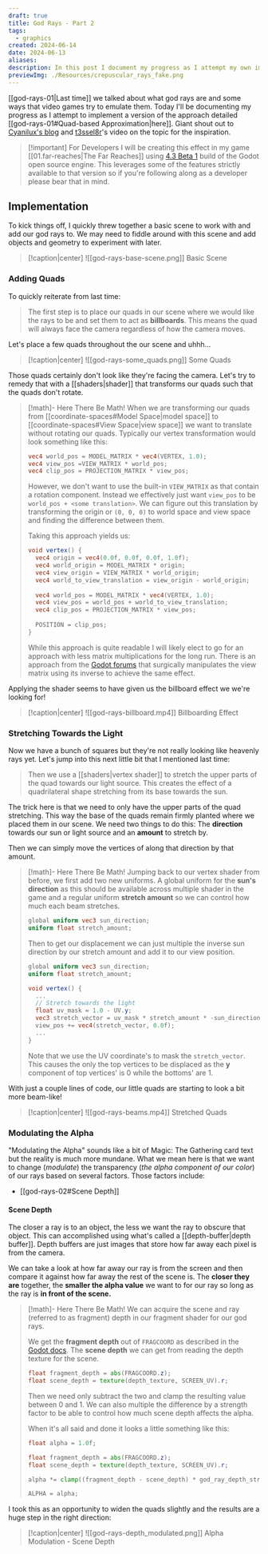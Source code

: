 ```yaml
---
draft: true
title: God Rays - Part 2
tags:
  - graphics
created: 2024-06-14
date: 2024-06-13
aliases: 
description: In this post I document my progress as I attempt my own implementation of god rays.
previewImg: ./Resources/crepuscular_rays_fake.png
---
```


[[god-rays-01|Last time]] we talked about what god rays are and some ways that video games try to emulate them. Today I'll be documenting my progress as I attempt to implement a version of the approach detailed [[god-rays-01#Quad-based Approximation|here]]. Giant shout out to [Cyanilux's blog](https://www.cyanilux.com/tutorials/god-rays-shader-breakdown/) and [t3ssel8r](https://www.youtube.com/watch?v=fSNdZ82I-eQ)'s video on the topic for the inspiration.


> [!important] For Developers
> I will be creating this effect in my game [[01.far-reaches|The Far Reaches]] using [4.3 Beta 1](https://godotengine.org/article/dev-snapshot-godot-4-3-beta-1/) build of the Godot open source engine. This leverages some of the features strictly available to that version so if you're following along as a developer please bear that in mind.

## Implementation

To kick things off, I quickly threw together a basic scene to work with and add our god rays to. We may need to fiddle around with this scene and add objects and geometry to experiment with later.

> [!caption|center]
> ![[god-rays-base-scene.png]]
> Basic Scene

### Adding Quads

To quickly reiterate from last time:
> The first step is to place our quads in our scene where we would like the rays to be and set them to act as **billboards**. This means the quad will always face the camera regardless of how the camera moves.

Let's place a few quads throughout the our scene and uhhh...

> [!caption|center]
> ![[god-rays-some_quads.png]]
> Some Quads

Those quads certainly don't look like they're facing the camera. Let's try to remedy that with a [[shaders|shader]] that transforms our quads such that the quads don't rotate.

> [!math]- Here There Be Math!
> When we are transforming our quads from [[coordinate-spaces#Model Space|model space]] to [[coordinate-spaces#View Space|view space]] we want to translate without rotating our quads. Typically our vertex transformation would look something like this:
> ```glsl
> vec4 world_pos = MODEL_MATRIX * vec4(VERTEX, 1.0);
> vec4 view_pos =VIEW_MATRIX * world_pos;
> vec4 clip_pos = PROJECTION_MATRIX * view_pos;
> ```
> However, we don't want to use the built-in `VIEW_MATRIX` as that contain a rotation component. Instead we effectively just want `view_pos` to be `world_pos + <some translation>`. We can figure out this translation by transforming the origin or `(0, 0, 0)` to world space and view space and finding the difference between them.
> 
> Taking this approach yields us:
> ```glsl
> void vertex() {
>	vec4 origin = vec4(0.0f, 0.0f, 0.0f, 1.0f);
>	vec4 world_origin = MODEL_MATRIX * origin;
>	vec4 view_origin = VIEW_MATRIX * world_origin;
>	vec4 world_to_view_translation = view_origin - world_origin;
>	
>	vec4 world_pos = MODEL_MATRIX * vec4(VERTEX, 1.0);
>	vec4 view_pos = world_pos + world_to_view_translation;
>	vec4 clip_pos = PROJECTION_MATRIX * view_pos;
>	
>	POSITION = clip_pos;
> }
> ```
> While this approach is quite readable I will likely elect to go for an approach with less matrix multiplications for the long run. There is an approach from the [Godot forums](https://forum.godotengine.org/t/how-to-do-i-make-a-shader-a-billboard-face-the-player/1980/2) that surgically manipulates the view matrix using its inverse to achieve the same effect.

Applying the shader seems to have given us the billboard effect we we're looking for!

> [!caption|center]
> ![[god-rays-billboard.mp4]]
> Billboarding Effect

### Stretching Towards the Light
Now we have a bunch of squares but they're not really looking like heavenly rays yet. Let's jump into this next little bit that I mentioned last time:
> Then we use a [[shaders|vertex shader]] to stretch the upper parts of the quad towards our light source. This creates the effect of a quadrilateral shape stretching from its base towards the sun.

The trick here is that we need to only have the upper parts of the quad stretching. This way the base of the quads remain firmly planted where we placed them in our scene. We need two things to do this: The **direction** towards our sun or light source and an **amount** to stretch by.

Then we can simply move the vertices of along that direction by that amount.

> [!math]- Here There Be Math!
> Jumping back to our vertex shader from before, we first add two new uniforms. A global uniform for the **sun's direction** as this should be available across multiple shader in the game and a regular uniform **stretch amount** so we can control how much each beam stretches.
> ```glsl
> global uniform vec3 sun_direction;
> uniform float stretch_amount;
>```
>Then to get our displacement we can just multiple the inverse sun direction by our stretch amount and add it to our view position.
>```glsl
> global uniform vec3 sun_direction;
> uniform float stretch_amount;
> 
> void vertex() {
>	...
>	// Stretch towards the light
>	float uv_mask = 1.0 - UV.y;
>	vec3 stretch_vector = uv_mask * stretch_amount * -sun_direction;
>	view_pos += vec4(stretch_vector, 0.0f);
>	...
> }
>```
> Note that we use the UV coordinate's to mask the `stretch_vector`. This causes the only the top vertices to be displaced as the **y** component of top vertices' is 0 while the bottoms' are 1.

With just a couple lines of code, our little quads are starting to look a bit more beam-like!

> [!caption|center]
> ![[god-rays-beams.mp4]]
> Stretched Quads

### Modulating the Alpha
"Modulating the Alpha" sounds like a bit of Magic: The Gathering card text but the reality is much more mundane. What we mean here is that we want to change (*modulate*) the transparency (*the alpha component of our color*) of our rays based on several factors. Those factors include:
- [[god-rays-02#Scene Depth]]

#### Scene Depth
The closer a ray is to an object, the less we want the ray to obscure that object. This can accomplished using what's called a [[depth-buffer|depth buffer]]. Depth buffers are just images that store how far away each pixel is from the camera.

We can take a look at how far away our ray is from the screen and then compare it against how far away the rest of the scene is. The **closer they are** together, the **smaller the alpha value** we want to for our ray so long as the ray is **in front of the scene.** 

> [!math]- Here There Be Math!
> We can acquire the scene and ray (referred to as fragment) depth in our fragment shader for our god rays.
>  
> We get the **fragment depth** out of  `FRAGCOORD` as described in the [Godot docs](https://docs.godotengine.org/en/stable/tutorials/shaders/shader_reference/spatial_shader.html#fragment-built-ins). The **scene depth** we can get from reading the depth texture for the scene.
> ```glsl
> float fragment_depth = abs(FRAGCOORD.z);
> float scene_depth = texture(depth_texture, SCREEN_UV).r;
> ```
> Then we need only subtract the two and clamp the resulting value between 0 and 1. We can also multiple the difference by a strength factor to be able to control how much scene depth affects the alpha.
> 
> When it's all said and done it looks a little something like this:
> ```glsl
> float alpha = 1.0f;
> 
> float fragment_depth = abs(FRAGCOORD.z);
> float scene_depth = texture(depth_texture, SCREEN_UV).r;
>
> alpha *= clamp((fragment_depth - scene_depth) * god_ray_depth_strength, 0.0f, 1.0f);
>
> ALPHA = alpha;
> ```

I took this as an opportunity to widen the quads slightly and the results are a huge step in the right direction:

> [!caption|center]
> ![[god-rays-depth_modulated.png]]
> Alpha Modulation - Scene Depth

